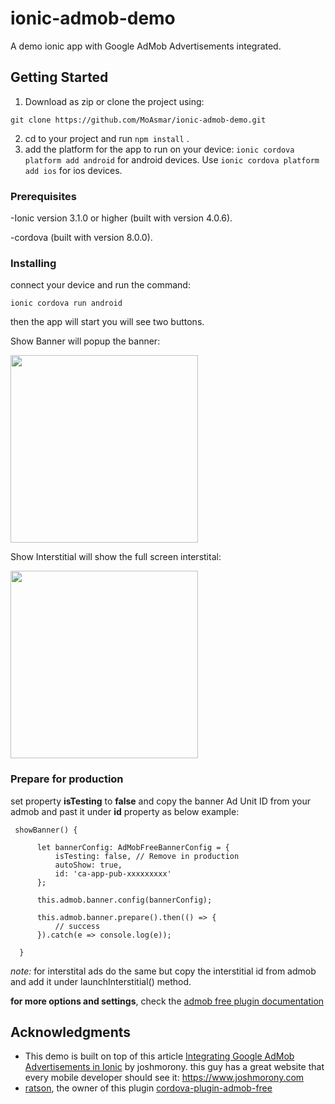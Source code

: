 # ionic-admob-demo
A demo ionic app with Google AdMob Advertisements integrated.

## Getting Started

1. Download as zip or clone the project using:
```
git clone https://github.com/MoAsmar/ionic-admob-demo.git
```
2. cd to your project and run `npm install` .
3. add the platform for the app to run on your device: `ionic cordova platform add android` for android devices.
    Use `ionic cordova platform add ios` for ios devices.

### Prerequisites

-Ionic version 3.1.0 or higher (built with version 4.0.6).

-cordova (built with version 8.0.0).

### Installing

connect your device and run the command:
```
ionic cordova run android
```
then the app will start you will see two buttons.

Show Banner will popup the banner:

<img src="https://drive.google.com/uc?authuser=0&id=1cmosyyDQpjMPlsr2zyFl-8XWVO8KTVR2&export=download" width="300">


Show Interstitial will show the full screen interstital:

<img src="https://drive.google.com/uc?authuser=0&id=1vBWT85jygjN1x6ed5Sck8z0kJzgzQK_D&export=download" width="300">


### Prepare for production

set property **isTesting** to **false** and copy the banner Ad Unit ID from your admob and past it under **id** property as below example:

```
 showBanner() {

      let bannerConfig: AdMobFreeBannerConfig = {
          isTesting: false, // Remove in production
          autoShow: true,
          id: 'ca-app-pub-xxxxxxxxx'
      };

      this.admob.banner.config(bannerConfig);

      this.admob.banner.prepare().then(() => {
          // success
      }).catch(e => console.log(e));

  }
```

_note:_ for interstital ads do the same but copy the interstitial id from admob and add it under launchInterstitial() method.

**for more options and settings**, check the [admob free plugin documentation](https://ratson.github.io/cordova-plugin-admob-free/identifiers.html)

## Acknowledgments

* This demo is built on top of this article [Integrating Google AdMob Advertisements in Ionic](https://www.joshmorony.com/integrating-google-admob-advertisements-in-ionic) by joshmorony. this guy has a great website that every mobile developer should see it:
https://www.joshmorony.com
* [ratson](https://github.com/ratson), the owner of this plugin [cordova-plugin-admob-free](https://github.com/ratson/cordova-plugin-admob-free)
